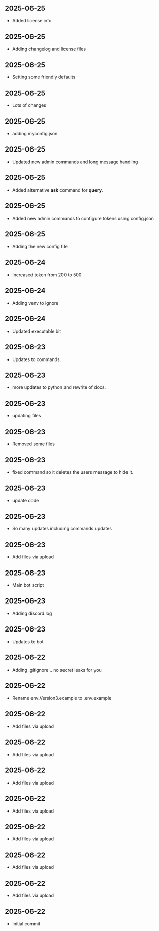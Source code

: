 ## 2025-06-25
- Added license info

## 2025-06-25
- Adding changelog and license files

## 2025-06-25
- Setting some friendly defaults

## 2025-06-25
- Lots of changes

## 2025-06-25
- adding myconfig.json

## 2025-06-25
- Updated new admin commands and long message handling

## 2025-06-25
- Added alternative __ask__ command for __query__.

## 2025-06-25
- Added new admin commands to configure tokens using config.json

## 2025-06-25
- Adding the new config file

## 2025-06-24
- Increased token from 200 to 500

## 2025-06-24
- Adding venv to ignore

## 2025-06-24
- Updated executable bit

## 2025-06-23
- Updates to commands.

## 2025-06-23
- more updates to python and rewrite of docs.

## 2025-06-23
- updating files

## 2025-06-23
- Removed some files

## 2025-06-23
- fixed command so it deletes the users message to hide it.

## 2025-06-23
- update code

## 2025-06-23
- So many updates including commands updates

## 2025-06-23
- Add files via upload

## 2025-06-23
- Main bot script

## 2025-06-23
- Adding discord.log

## 2025-06-23
- Updates to bot

## 2025-06-22
- Adding .gitignore .. no secret leaks for you

## 2025-06-22
- Rename env_Version3.example to .env.example

## 2025-06-22
- Add files via upload

## 2025-06-22
- Add files via upload

## 2025-06-22
- Add files via upload

## 2025-06-22
- Add files via upload

## 2025-06-22
- Add files via upload

## 2025-06-22
- Add files via upload

## 2025-06-22
- Add files via upload

## 2025-06-22
- Initial commit
